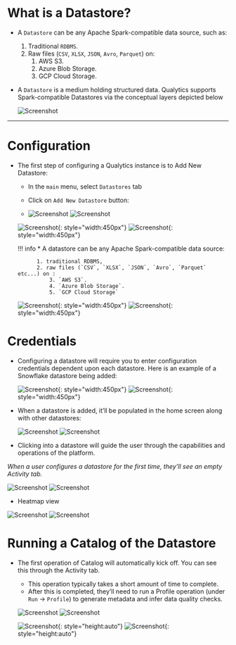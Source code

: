 # What is a Datastore?

* A `Datastore` can be any Apache Spark-compatible data source, such as:
    1. Traditional `RDBMS`.
    2. Raw files (`CSV`, `XLSX`, `JSON`, `Avro`, `Parquet`) on:
        1. AWS S3.
        2. Azure Blob Storage.
        3. GCP Cloud Storage.

*  A `Datastore` is a medium holding structured data. Qualytics supports Spark-compatible Datastores via the conceptual layers depicted below

    ![Screenshot](../assets/datastores/what-is/qualytics-architecture.png)

--- 
# Configuration


* The first step of configuring a Qualytics instance is to Add New Datastore:
    - In the `main` menu, select `Datastores` tab
    - Click on `Add New Datastore` button:
    
    - ![Screenshot](../assets/datastores/what-is/add-new-datastore-button-light.png#only-light)
      ![Screenshot](../assets/datastores/what-is/add-new-datastore-button-dark.png#only-dark)

    ![Screenshot](../assets/datastores/what-is/add-datastore-light.png#only-light){: style="width:450px"}
    ![Screenshot](../assets/datastores/what-is/add-datastore-dark.png#only-dark){: style="width:450px"}

    !!! info 
        * A datastore can be any Apache Spark-compatible data source:
            
            1. traditional RDBMS, 
            2. raw files (`CSV`, `XLSX`, `JSON`, `Avro`, `Parquet` etc...) on :
                3. `AWS S3`.
                4. `Azure Blob Storage`.
                5. `GCP Cloud Storage`

    ![Screenshot](../assets/datastores/what-is/listing-datastores-light.png#only-light){: style="width:450px"}
    ![Screenshot](../assets/datastores/what-is/listing-datastores-dark.png#only-dark){: style="width:450px"}


# Credentials
* Configuring a datastore will require you to enter configuration credentials dependent upon each datastore. Here is an example of a Snowflake datastore being added:


    ![Screenshot](../assets/datastores/what-is/add-snowflake-datastore-light.png#only-light){: style="width:450px"}
    ![Screenshot](../assets/datastores/what-is/add-snowflake-datastore-dark.png#only-dark){: style="width:450px"}

* When a datastore is added, it’ll be populated in the home screen along with other datastores:

    ![Screenshot](../assets/datastores/what-is/show-all-created-datastores-light.png#only-light)
    ![Screenshot](../assets/datastores/what-is/show-all-created-datastores-dark.png#only-dark)


* Clicking into a datastore will guide the user through the capabilities and operations of the platform. 

*When a user configures a datastore for the first time, they’ll see an empty Activity tab.*

![Screenshot](../assets/datastores/what-is/specific-datastore-light.png#only-light)
![Screenshot](../assets/datastores/what-is/specific-datastore-dark.png#only-dark)

* Heatmap view

![Screenshot](../assets/datastores/what-is/data-volume-light.png#only-light)
![Screenshot](../assets/datastores/what-is/data-volume-dark.png#only-dark)

# Running a Catalog of the Datastore
* The first operation of Catalog will automatically kick off. You can see this through the Activity tab. 
    * This operation typically takes a short amount of time to complete. 
    * After this is completed, they’ll need to run a Profile operation (under `Run` -> `Profile`) to generate metadata and infer data quality checks. 

    ![Screenshot](../assets/datastores/what-is/running-profile-menu-light.png#only-light)
    ![Screenshot](../assets/datastores/what-is/running-profile-menu-dark.png#only-dark)

    ![Screenshot](../assets/datastores/what-is/running-profile-light.png#only-light){: style="height:auto"}
    ![Screenshot](../assets/datastores/what-is/running-profile-dark.png#only-dark){: style="height:auto"}

